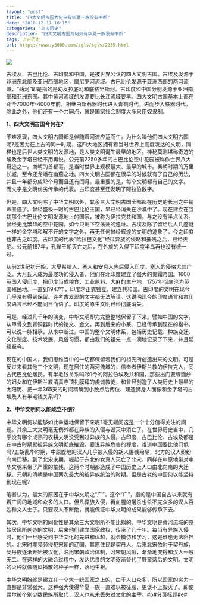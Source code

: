 ```yaml
---
layout: "post"
title: "四大文明古国为何只有华夏一族没有中断"
date: "2018-12-17 16:15"
categories: "上古历史"
description: "四大文明古国为何只有华夏一族没有中断"
tags: 上古历史
url: https://www.y5000.com/zgls/sgls/2335.html
---
```






[![](https://img.y5000.com/uploads/allimg/160413/4-1604131HIB08.jpg)](https://www.y5000.com)

古埃及、古巴比伦、古印度和中国，是被世界公认的四大文明古国。古埃及发源于非洲东北部及亚洲西部地区，属尼罗河流域。古巴比伦发源于亚洲西部的两河流域，“两河”即是指的是幼发拉底河和底格里斯河。古印度和中国分别发源于亚洲南部和亚洲东部。其中黄河流域的发源要比长江流域要早。四大文明古国基本上都在距今7000年-4000年前，相继由新石器时代进入青铜时代，进而步入铁器时代。除此之外，他们还有一个共同点，就是国家社会制度大多采用奴隶制。

**1、四大文明古国今何在?**

不难发现，四大文明古国都是伴随着河流应运而生。为什么叫他们四大文明古国呢?是因为在上古的同一时期，这四大地区拥有着当时世界上高度发达的文明，同样也是后世人类文明的发源地，是人类文明诞生最早的地区。神秘莫测堪称奇迹的埃及金字塔已经不用再说，公元前2250多年的古巴比伦空中花园被称作世界八大奇迹之一。商朝的首都亳，是当时世界上规模最大、最早的城市。秦朝时期的万里长城，至今还龙蟠在幽燕之地。四大文明古国都在很早的时候就有了自己的历法，并且一年都分成12个月而且还有闰月。最重要的是，每个文明都有自己的文字。而文字是文明优劣传承的代表。古印度甚至还发明了阿拉伯数字。

但是，四大文明除了中华文明以外，其余三大文明古国全部都在历史的长河之中销声匿迹了。曾经盛极一时的古巴比伦王国，早已经消失在沙漠中了。现在建立在当初那个古巴比伦文明发源地上的国家，被称为伊拉克共和国，与之没有半点关系。曾经无比繁华的空中花园，如今只剩下空荡荡的遗址。古埃及除了留给后人几座谜一样的金字塔和解不开的文字之外，再无任何曾经辉煌的文明的迹象了。今之印度也非古之印度。古印度的代表“哈拉巴文化”经过异族的侵略和摧残之后，已经灭绝。公元前187年，孔雀王朝灭亡之后，在外族的入侵下印度半岛再也没有统一过。

从前2世纪初开始，大夏希腊人、塞人和安息人先后侵入印度。塞人的侵略尤其广泛。大月氏人成为最成功的侵入者，他们在北印度建立了强大的贵霜帝国。1600英国入侵印度，把印度当成粮食、工业原料、大麻的生产地，1757年彻底沦为英国殖民地。一直到1947年，印度才正式独立，建立共和国。古印度的文明在现今几乎没有得到保留。连考古发现的文字都无法解读。这说明现今的印度语言和古印度语言已经不能同日而语了。印度的原生文明已经彻底消失。

可是，经过几千年的演变，中华文明却完完整整地保留了下来。譬如中国的文字，从甲骨文到青铜器时代的铭文、金文，再到后来的小篆、已经传承到现在的楷书，可以说一脉相承，从未中断过。中国的整个文明体系，包括历史记载、种族变迁、文化制度、技术发展、风俗习惯，都由我们的祖先一点一滴地记录了下来，并且延续至今。

现在的中国人，我们思维当中的一切都保留着我们的祖先所创造出来的文明。可是反过来看其他三个文明，现在居住的两河流域的，信奉者伊斯兰教的伊拉克人，同古代巴比伦居民，有半毛钱关系吗?如今的阿拉伯埃及共和国，那些出门要缠面纱的妇女和在伊斯兰教清真寺顶礼膜拜的虔诚教徒，和曾经创造了人类历史上最早的太阳历、把一年365天的时间精确到小数点后两位、建造狮身人面像和金字塔的古埃及人有半毛钱关系吗?

**2、中华文明何以能屹立不倒?**

中华文明何以能够如此幸运地保留下来呢?毫无疑问这是一个十分值得关注的问题。其余三大文明毫无例外都在异族的入侵与毁灭中消亡了。在世界历史当中，几乎没有哪个成熟的农耕文明没受到过异族的入侵。古印度、古巴比伦、古埃及都是在中古时期就被异族文明彻底摧毁。要说异族危害的程度，难道中国要比他们低吗?五胡乱华时期，中原腹地的汉人几乎被入侵的胡人屠戮殆尽，北方的汉人纷纷向南迁移。到了北宋末期，崛起于东北的女真人灭亡了北宋，同样在中原地带对中华文明来带了严重的摧残，这两个时期都造成了中国历史上人口由北向南的大迁移。元朝和清朝是中国两次最大的被异族统治的时期。但是古老的中国何以能坚持到现在呢?

笔者认为，最大的原因在于中华文明之“广”。这个“广”，指的是中国自古以来就有着广阔的地域和众多的人口。但凡异族入侵，再血腥的屠杀也杀不完众多的汉人百姓和文人士子。只要汉人不断绝，就能保证中华文明的成果能够传承下去。

其次，中华文明的同化性是其余三大文明所不能比拟的。中华文明是黄河流域的原始居民所创造的文明，后来他们建立国家政权，传承了几千年。每当有异族入侵时，他们一旦感受到中华文化的先进和优越，就会模仿和学习，这是谁也无法阻挡的。北宋时期频频侵犯宋朝的辽国，其原住民是契丹人。后来北宋依附于契丹族，契丹族逐渐开始被汉化，沿用宋朝政治体制，习宋朝风俗，渐渐地变得和汉人一般无二。在这样的大融合过程中，发达优良的文明逐渐替代了野蛮落后的文明。文明的火种就像随风播散的种子一样，落地生根。

中华文明始终是建立在一个大一统国家之上的。由于人口众多，所以国家的实力一直都是非常强大。这种强大使得华夏一族一直难以被征服，更谈不上毁灭了。即使偶尔被个别少数民族所取代，汉人也从未丢失过文化的主宰。#p#分页标题#e#
